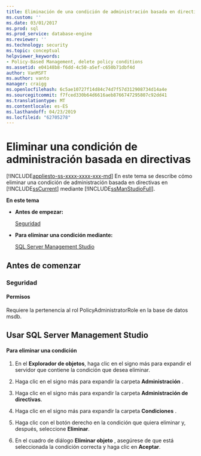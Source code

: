 ```yaml
---
title: Eliminación de una condición de administración basada en directivas | Microsoft Docs
ms.custom: ''
ms.date: 03/01/2017
ms.prod: sql
ms.prod_service: database-engine
ms.reviewer: ''
ms.technology: security
ms.topic: conceptual
helpviewer_keywords:
- Policy-Based Management, delete policy conditions
ms.assetid: e04148b8-f6dd-4c50-a5ef-c650b71dbf4d
author: VanMSFT
ms.author: vanto
manager: craigg
ms.openlocfilehash: 6c5ae10727f14d84c74d7f57d312908734d14a4e
ms.sourcegitcommit: f7fced330b64d6616aeb8766747295807c92dd41
ms.translationtype: MT
ms.contentlocale: es-ES
ms.lasthandoff: 04/23/2019
ms.locfileid: "62705278"
---
```

# <a name="delete-a-policy-based-management-condition"></a>Eliminar una condición de administración basada en directivas
[!INCLUDE[appliesto-ss-xxxx-xxxx-xxx-md](../../includes/appliesto-ss-xxxx-xxxx-xxx-md.md)]
  En este tema se describe cómo eliminar una condición de administración basada en directivas en [!INCLUDE[ssCurrent](../../includes/sscurrent-md.md)] mediante [!INCLUDE[ssManStudioFull](../../includes/ssmanstudiofull-md.md)].  
  
 **En este tema**  
  
-   **Antes de empezar:**  
  
     [Seguridad](#Security)  
  
-   **Para eliminar una condición mediante:**  
  
     [SQL Server Management Studio](#SSMSProcedure)  
  
##  <a name="BeforeYouBegin"></a> Antes de comenzar  
  
###  <a name="Security"></a> Seguridad  
  
####  <a name="Permissions"></a> Permisos  
 Requiere la pertenencia al rol PolicyAdministratorRole en la base de datos msdb.  
  
##  <a name="SSMSProcedure"></a> Usar SQL Server Management Studio  
  
#### <a name="to-delete-a-condition"></a>Para eliminar una condición  
  
1.  En el **Explorador de objetos**, haga clic en el signo más para expandir el servidor que contiene la condición que desea eliminar.  
  
2.  Haga clic en el signo más para expandir la carpeta **Administración** .  
  
3.  Haga clic en el signo más para expandir la carpeta **Administración de directivas**.  
  
4.  Haga clic en el signo más para expandir la carpeta **Condiciones** .  
  
5.  Haga clic con el botón derecho en la condición que quiera eliminar y, después, seleccione **Eliminar**.  
  
6.  En el cuadro de diálogo **Eliminar objeto** , asegúrese de que está seleccionada la condición correcta y haga clic en **Aceptar**.  
  
  

